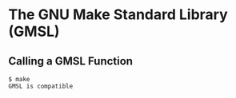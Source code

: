 # The GNU Make Standard Library (GMSL)

## Calling a GMSL Function

```
$ make
GMSL is compatible
```
